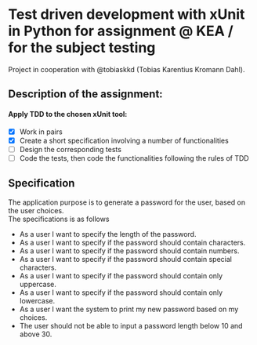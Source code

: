 # Test driven development with xUnit in Python for assignment @ KEA / for the subject testing

Project in cooperation with @tobiaskkd (Tobias Karentius Kromann Dahl).

## Description of the assignment:

#### Apply TDD to the chosen xUnit tool:

- [x] Work in pairs
- [x] Create a short specification involving a number of functionalities
- [ ] Design the corresponding tests
- [ ] Code the tests, then code the functionalities following the rules of TDD

## Specification

The application purpose is to generate a password for the user, based on the user choices.  
The specifications is as follows

- As a user I want to specify the length of the password.
- As a user I want to specify if the password should contain characters.
- As a user I want to specify if the password should contain numbers.
- As a user I want to specify if the password should contain special characters.
- As a user I want to specify if the password should contain only uppercase.
- As a user I want to specify if the password should contain only lowercase.
- As a user I want the system to print my new password based on my choices.
- The user should not be able to input a password length below 10 and above 30.
